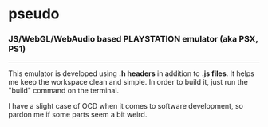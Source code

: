 # pseudo

### JS/WebGL/WebAudio based PLAYSTATION emulator (aka PSX, PS1)
*******

This emulator is developed using **.h headers** in addition to **.js files**. It helps me keep the workspace clean and simple. In order to build it, just run the "build" command on the terminal.

I have a slight case of OCD when it comes to software development, so pardon me if some parts seem a bit weird.
